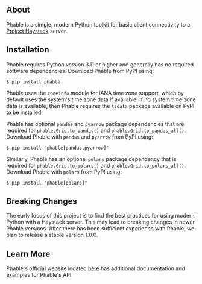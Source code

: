 About
-----
Phable is a simple, modern Python toolkit for basic client connectivity to a [Project Haystack](https://project-haystack.org/) server.

Installation
------------
Phable requires Python version 3.11 or higher and generally has no required software dependencies.  Download Phable from PyPI using:

```console
$ pip install phable
```

Phable uses the `zoneinfo` module for IANA time zone support, which by default uses the system's time zone data if available.  If no system time zone data is available, then Phable requires the `tzdata` package available on PyPI to be installed.

Phable has optional `pandas` and `pyarrow` package dependencies that are required for `phable.Grid.to_pandas()` and `phable.Grid.to_pandas_all()`.  Download Phable with `pandas` and `pyarrow` from PyPI using:

```console
$ pip install "phable[pandas,pyarrow]"
```

Similarly, Phable has an optional `polars` package dependency that is required for `phable.Grid.to_polars()` and `phable.Grid.to_polars_all()`.  Download Phable with `polars` from PyPI using:

```console
$ pip install "phable[polars]"
```

Breaking Changes
----------------
The early focus of this project is to find the best practices for using modern Python with a Haystack server.  This may lead to breaking changes in newer Phable versions.  After there has been sufficient experience with Phable, we plan to release a stable version 1.0.0.

Learn More
----------
Phable's official website located [here](https://phable.dev/) has additional documentation and examples for Phable's API.